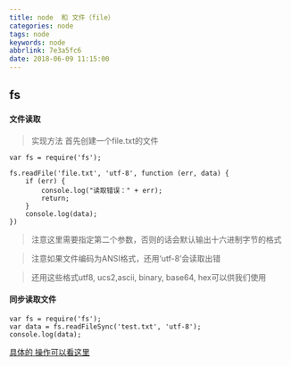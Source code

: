 ```yaml
---
title: node  和 文件（file）
categories: node
tags: node
keywords: node
abbrlink: 7e3a5fc6
date: 2018-06-09 11:15:00
---
```


## fs
#### 文件读取


> 实现方法
首先创建一个file.txt的文件

```
var fs = require('fs');  
  
fs.readFile('file.txt', 'utf-8', function (err, data) {  
    if (err) {  
        console.log("读取错误：" + err);  
        return;  
    }  
    console.log(data);  
})  

```

> 注意这里需要指定第二个参数，否则的话会默认输出十六进制字节的格式

> 注意如果文件编码为ANSI格式，还用‘utf-8’会读取出错

> 还用这些格式utf8, ucs2,ascii, binary, base64, hex可以供我们使用

#### 同步读取文件

```
var fs = require('fs');  
var data = fs.readFileSync('test.txt', 'utf-8');  
console.log(data);

```
[具体的 操作可以看这里](http://blog.csdn.net/qq20004604/article/details/51646689)
